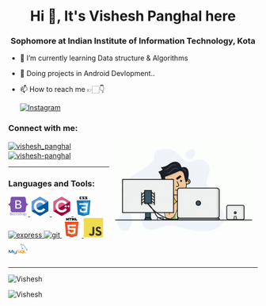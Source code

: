 <h1 align="center">Hi 👋, It's Vishesh Panghal here</h1>
<h3 align="center">Sophomore at Indian Institute of Information Technology, Kota</h3>

- 🌱 I’m currently learning Data structure & Algorithms
- 🫡 Doing projects in Android Devlopment..

- 📫 How to reach me 👉🏻👇 <p> <a href="https://instagram.com/champion._.jaat?utm_medium=copy_link" target="_blank">
        <img src="https://logowik.com/content/uploads/images/instagram-icon.jpg" alt="Instagram" width="60"
            height="40" /> </a>

<h3 align="left">Connect with me:</h3>
<img src="https://github.com/iamthedawn/content/blob/main/tenor.gif?raw=true" width="300px" align="right">
<p align="left">
    <a href="https://mobile.twitter.com/vishesh_panghal" target="blank"><img align="center"
            src="https://raw.githubusercontent.com/rahuldkjain/github-profile-readme-generator/master/src/images/icons/Social/twitter.svg"
            alt="vishesh_panghal" height="30" width="40" /></a>
    <a href="https://www.linkedin.com/in/vishesh-panghal-b7097720b" target="blank"><img align="center"
            src="https://raw.githubusercontent.com/rahuldkjain/github-profile-readme-generator/master/src/images/icons/Social/linked-in-alt.svg"
            alt="vishesh-panghal" height="30" width="40" /></a>
</p>
<hr>
<h3 align="left">Languages and Tools:</h3>
<p align="left"> <a href="https://getbootstrap.com" target="_blank"> <img
            src="https://raw.githubusercontent.com/devicons/devicon/master/icons/bootstrap/bootstrap-plain-wordmark.svg"
            alt="bootstrap" width="40" height="40" /> </a> <a href="https://www.cprogramming.com/" target="_blank"> <img
            src="https://raw.githubusercontent.com/devicons/devicon/master/icons/c/c-original.svg" alt="c" width="40"
            height="40" /> </a> <a href="https://www.w3schools.com/cpp/" target="_blank"> <img
            src="https://raw.githubusercontent.com/devicons/devicon/master/icons/cplusplus/cplusplus-original.svg"
            alt="cplusplus" width="40" height="40" /> </a> <a href="https://www.w3schools.com/css/" target="_blank">
        <img src="https://raw.githubusercontent.com/devicons/devicon/master/icons/css3/css3-original-wordmark.svg"
            alt="css3" width="40" height="40" /> </a> <a href="https://expressjs.com" target="_blank"> <img
            src="https://devopedia.org/images/article/118/6212.1547971082.svg"
            alt="express" width="40" height="40" /> </a> <a href="https://git-scm.com/" target="_blank"> <img
            src="https://www.vectorlogo.zone/logos/git-scm/git-scm-icon.svg" alt="git" width="40" height="40" /> </a> <a
        href="https://www.w3.org/html/" target="_blank"> <img
            src="https://raw.githubusercontent.com/devicons/devicon/master/icons/html5/html5-original-wordmark.svg"
            alt="html5" width="40" height="40" /> </a> <a href="https://developer.mozilla.org/en-US/docs/Web/JavaScript"
        target="_blank"> <img
            src="https://raw.githubusercontent.com/devicons/devicon/master/icons/javascript/javascript-original.svg"
            alt="javascript" width="40" height="40" /> </a> <a href="https://www.mysql.com/" target="_blank"> <img
            src="https://raw.githubusercontent.com/devicons/devicon/master/icons/mysql/mysql-original-wordmark.svg"
            alt="mysql" width="40" height="40" /> </a>
    <hr>
<p><img align="left"
        src="https://github-readme-stats.vercel.app/api?username=Vishesh-panghal&theme=highcontrast&show_icons=true&count_private=true"
        alt="Vishesh" /></p>
<br>
<p align="left"> <img
        src="https://github-readme-stats.vercel.app/api/top-langs/?username=Vishesh-panghal&theme=vision-friendly-dark"
        alt="Vishesh" /> </p>
<span align="left">
